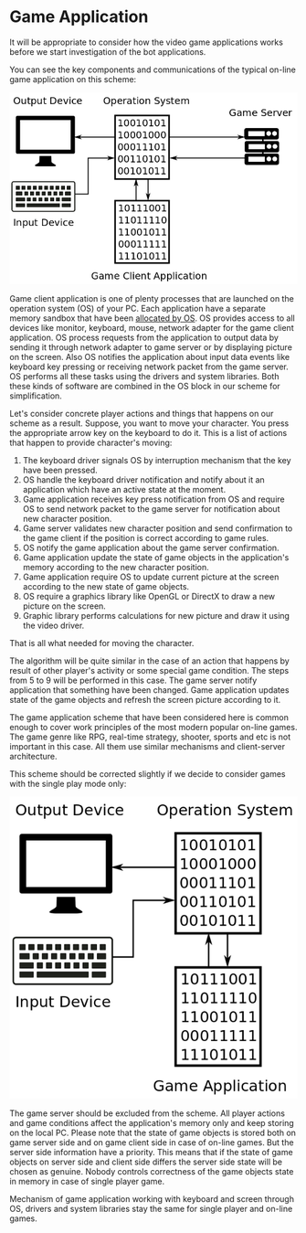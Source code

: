 # Game Application

It will be appropriate to consider how the video game applications works before we start investigation of the bot applications. 

You can see the key components and communications of the typical on-line game application on this scheme:

![On-line Game Application Scheme](game-application.png)

Game client application is one of plenty processes that are launched on the operation system (OS) of your PC. Each application have a separate memory sandbox that have been [allocated by OS](http://duartes.org/gustavo/blog/post/anatomy-of-a-program-in-memory/). OS provides access to all devices like monitor, keyboard, mouse, network adapter for the game client application. OS process requests from the application to output data by sending it through network adapter to game server or by displaying picture on the screen. Also OS notifies the application about input data events like keyboard key pressing or receiving network packet from the game server. OS performs all these tasks using the drivers and system libraries. Both these kinds of software are combined in the OS block in our scheme for simplification. 

Let's consider concrete player actions and things that happens on our scheme as a result. Suppose, you want to move your character. You press the appropriate arrow key on the keyboard to do it. This is a list of actions that happen to provide character's moving:

1. The keyboard driver signals OS by interruption mechanism that the key have been pressed.
2. OS handle the keyboard driver notification and notify about it an application which have an active state at the moment.
3. Game application receives key press notification from OS and require OS to send network packet to the game server for notification about new character position.
4. Game server validates new character position and send confirmation to the game client if the position is correct according to game rules.
5. OS notify the game application about the game server confirmation.
6. Game application update the state of game objects in the application's memory according to the new character position.
7. Game application require OS to update current picture at the screen according to the new state of game objects.
8. OS require a graphics library like OpenGL or DirectX to draw a new picture on the screen. 
9. Graphic library performs calculations for new picture and draw it using the video driver.

That is all what needed for moving the character. 

The algorithm will be quite similar in the case of an action that happens by result of other player's activity or some special game condition. The steps from 5 to 9 will be performed in this case. The game server notify application that something have been changed. Game application updates state of the game objects and refresh the screen picture according to it.

The game application scheme that have been considered here is common enough to cover work principles of the most modern popular on-line games. The game genre like RPG, real-time strategy, shooter, sports and etc is not important in this case. All them use similar mechanisms and client-server architecture.

This scheme should be corrected slightly if we decide to consider games with the single play mode only:

![Local Game Application Scheme](game-local-application.png)

The game server should be excluded from the scheme. All player actions and game conditions affect the application's memory only and keep storing on the local PC. Please note that the state of game objects is stored both on game server side and on game client side in case of on-line games. But the server side information have a priority. This means that if the state of game objects on server side and client side differs the server side state will be chosen as genuine. Nobody controls correctness of the game objects state in memory in case of single player game.

Mechanism of game application working with keyboard and screen through OS, drivers and system libraries stay the same for single player and on-line games.
